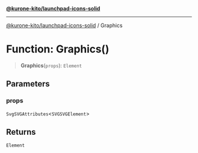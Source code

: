[**@kurone-kito/launchpad-icons-solid**](../README.md)

***

[@kurone-kito/launchpad-icons-solid](../globals.md) / Graphics

# Function: Graphics()

> **Graphics**(`props`): `Element`

## Parameters

### props

`SvgSVGAttributes`\<`SVGSVGElement`\>

## Returns

`Element`
